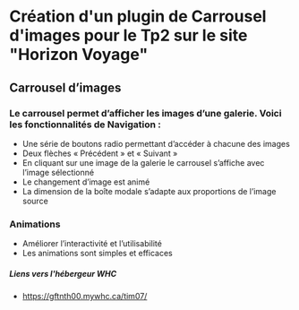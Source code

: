 # Création d'un plugin de Carrousel d'images pour le Tp2 sur le site "Horizon Voyage"

## Carrousel d’images
### Le carrousel permet d’afficher les images d’une galerie. Voici  les fonctionnalités de Navigation :
-	Une série de boutons radio permettant d’accéder à chacune des images
-	Deux flèches « Précédent » et « Suivant »
-	En cliquant sur une image de la galerie le carrousel s’affiche avec l’image sélectionné
-	Le changement d’image est animé
-	La dimension de la boîte modale s’adapte aux proportions de l’image source

### Animations
-	Améliorer l’interactivité et l’utilisabilité
-	Les animations sont simples et efficaces

##### Liens vers l'hébergeur WHC
- https://gftnth00.mywhc.ca/tim07/
